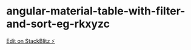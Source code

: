 # angular-material-table-with-filter-and-sort-eg-rkxyzc

[Edit on StackBlitz ⚡️](https://stackblitz.com/edit/angular-material-table-with-filter-and-sort-eg-rkxyzc)